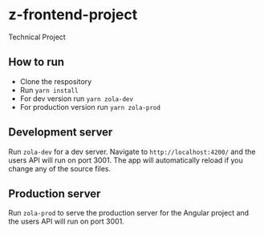 # z-frontend-project
Technical Project

## How to run

- Clone the respository
- Run `yarn install`
- For dev version run `yarn zola-dev`
- For production version run `yarn zola-prod`

## Development server

Run `zola-dev` for a dev server. Navigate to `http://localhost:4200/` and the users API will run on port 3001. The app will automatically reload if you change any of the source files.

## Production server

Run `zola-prod` to serve the production server for the Angular project and the users API will run on port 3001.
